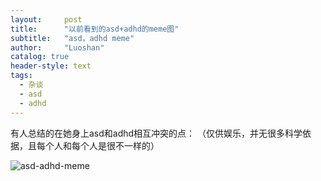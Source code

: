 ```yaml
---
layout:     post
title:      "以前看到的asd+adhd的meme图"
subtitle:   "asd，adhd meme"
author:     "Luoshan"
catalog: true
header-style: text
tags:
  - 杂谈
  - asd
  - adhd
---
```


有人总结的在她身上asd和adhd相互冲突的点：
（仅供娱乐，并无很多科学依据，且每个人和每个人是很不一样的）

![asd-adhd-meme](https://cdn.jsdelivr.net/gh/xunluoshan/xunluoshan.github.io@master/img/attachment/asd-adhd-meme.png)
